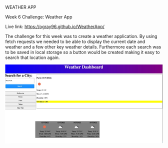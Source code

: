 WEATHER APP

Week 6 Challenge: Weather App

Live link: https://ogray96.github.io/WeatherApp/

The challenge for this week was to create a weather application. By using fetch requests we needed to be able to display the current date and weather and a few other key weather details. Furthermore each search was to be saved in local storage so a button would be created making it easy  to search that location again.

![Screenshot of live application](./assets/images/Screenshot.jpg)
